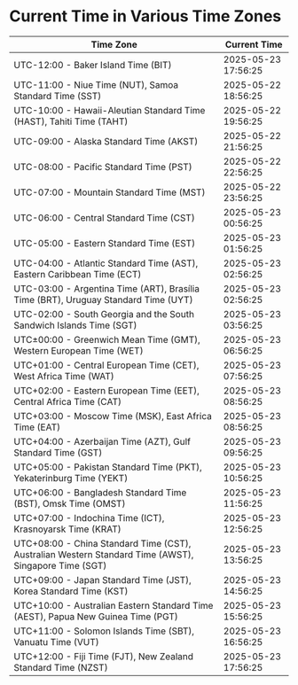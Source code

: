 # Current Time in Various Time Zones

| Time Zone | Current Time |
|-----------|--------------|
| UTC-12:00 - Baker Island Time (BIT) | 2025-05-23 17:56:25 |
| UTC-11:00 - Niue Time (NUT), Samoa Standard Time (SST) | 2025-05-22 18:56:25 |
| UTC-10:00 - Hawaii-Aleutian Standard Time (HAST), Tahiti Time (TAHT) | 2025-05-22 19:56:25 |
| UTC-09:00 - Alaska Standard Time (AKST) | 2025-05-22 21:56:25 |
| UTC-08:00 - Pacific Standard Time (PST) | 2025-05-22 22:56:25 |
| UTC-07:00 - Mountain Standard Time (MST) | 2025-05-22 23:56:25 |
| UTC-06:00 - Central Standard Time (CST) | 2025-05-23 00:56:25 |
| UTC-05:00 - Eastern Standard Time (EST) | 2025-05-23 01:56:25 |
| UTC-04:00 - Atlantic Standard Time (AST), Eastern Caribbean Time (ECT) | 2025-05-23 02:56:25 |
| UTC-03:00 - Argentina Time (ART), Brasília Time (BRT), Uruguay Standard Time (UYT) | 2025-05-23 02:56:25 |
| UTC-02:00 - South Georgia and the South Sandwich Islands Time (SGT) | 2025-05-23 03:56:25 |
| UTC±00:00 - Greenwich Mean Time (GMT), Western European Time (WET) | 2025-05-23 06:56:25 |
| UTC+01:00 - Central European Time (CET), West Africa Time (WAT) | 2025-05-23 07:56:25 |
| UTC+02:00 - Eastern European Time (EET), Central Africa Time (CAT) | 2025-05-23 08:56:25 |
| UTC+03:00 - Moscow Time (MSK), East Africa Time (EAT) | 2025-05-23 08:56:25 |
| UTC+04:00 - Azerbaijan Time (AZT), Gulf Standard Time (GST) | 2025-05-23 09:56:25 |
| UTC+05:00 - Pakistan Standard Time (PKT), Yekaterinburg Time (YEKT) | 2025-05-23 10:56:25 |
| UTC+06:00 - Bangladesh Standard Time (BST), Omsk Time (OMST) | 2025-05-23 11:56:25 |
| UTC+07:00 - Indochina Time (ICT), Krasnoyarsk Time (KRAT) | 2025-05-23 12:56:25 |
| UTC+08:00 - China Standard Time (CST), Australian Western Standard Time (AWST), Singapore Time (SGT) | 2025-05-23 13:56:25 |
| UTC+09:00 - Japan Standard Time (JST), Korea Standard Time (KST) | 2025-05-23 14:56:25 |
| UTC+10:00 - Australian Eastern Standard Time (AEST), Papua New Guinea Time (PGT) | 2025-05-23 15:56:25 |
| UTC+11:00 - Solomon Islands Time (SBT), Vanuatu Time (VUT) | 2025-05-23 16:56:25 |
| UTC+12:00 - Fiji Time (FJT), New Zealand Standard Time (NZST) | 2025-05-23 17:56:25 |
